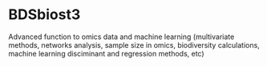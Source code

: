 # BDSbiost3
Advanced function to omics data and machine learning (multivariate methods, networks analysis, sample size in omics, biodiversity calculations, machine learning disciminant and regression methods, etc)
